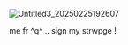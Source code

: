 ![Untitled3_20250225192607](https://github.com/user-attachments/assets/6e39dbdb-4f1a-4459-8731-944d58e00bcc)

me fr ^q^ .. sign my strwpge !
